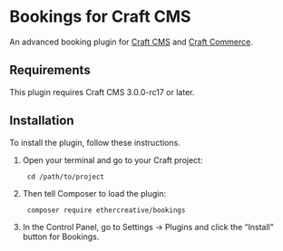 # Bookings for Craft CMS

An advanced booking plugin for [Craft CMS](https://craftcms.com) and [Craft Commerce](https://craftcommerce.com).

## Requirements

This plugin requires Craft CMS 3.0.0-rc17 or later.

## Installation

To install the plugin, follow these instructions.

1. Open your terminal and go to your Craft project:

        cd /path/to/project

2. Then tell Composer to load the plugin:

        composer require ethercreative/bookings

3. In the Control Panel, go to Settings → Plugins and click the “Install” button for Bookings.
